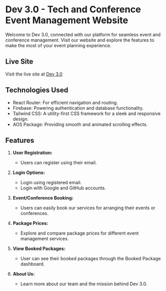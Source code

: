





# Dev 3.0 - Tech and Conference Event Management Website

Welcome to Dev 3.0, connected with our platform for seamless event and conference management. Visit our website and explore the features to make the most of your event planning experience.

## Live Site
Visit the live site at [Dev 3.0](https://devconf-event-project.web.app/)

## Technologies Used

- React Router: For efficient navigation and routing.
- Firebase: Powering authentication and database functionality.
- Tailwind CSS: A utility-first CSS framework for a sleek and responsive design.
- AOS Package: Providing smooth and animated scrolling effects.


## Features

1. **User Registration:**
   - Users can register using their email.

2. **Login Options:**
   - Login using registered email.
   - Login with Google and GitHub accounts.

3. **Event/Conference Booking:**
   - Users can easily book our services for arranging their events or conferences.

4. **Package Prices:**
   - Explore and compare package prices for different event management services.

5. **View Booked Packages:**
   - User can see their booked packages through the Booked Package dashboard.

6. **About Us:**
   - Learn more about our team and the mission behind Dev 3.0.




